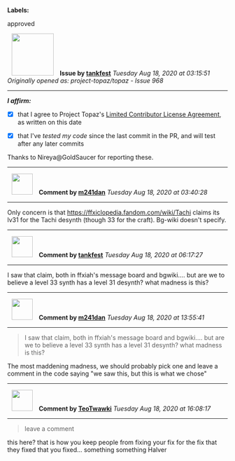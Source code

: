 **Labels:**

approved



<a href="https://github.com/tankfest"><img src="https://avatars1.githubusercontent.com/u/37684138?v=4" width="96" height="96" hspace="10"></img></a> **Issue by [tankfest](https://github.com/tankfest)**
_Tuesday Aug 18, 2020 at 03:15:51_
_Originally opened as: project-topaz/topaz - Issue 968_

----

<!-- place 'x' mark between square [] brackets to affirm: -->
**_I affirm:_**
- [x] that I agree to Project Topaz's [Limited Contributor License Agreement](http://project-topaz.com/blob/release/CONTRIBUTOR_AGREEMENT.md), as written on this date
- [x] that I've _tested my code_ since the last commit in the PR, and will test after any later commits

Thanks to Nireya@GoldSaucer for reporting these.


----
<a href="https://github.com/m241dan"><img src="https://avatars3.githubusercontent.com/u/3581401?v=4" width="48" height="48" hspace="10"></img></a> **Comment by [m241dan](https://github.com/m241dan)**
_Tuesday Aug 18, 2020 at 03:40:28_

----

Only concern is that https://ffxiclopedia.fandom.com/wiki/Tachi claims its lv31 for the Tachi desynth (though 33 for the craft). Bg-wiki doesn't specify. 


----
<a href="https://github.com/tankfest"><img src="https://avatars1.githubusercontent.com/u/37684138?v=4" width="48" height="48" hspace="10"></img></a> **Comment by [tankfest](https://github.com/tankfest)**
_Tuesday Aug 18, 2020 at 06:17:27_

----

I saw that claim, both in ffxiah's message board and bgwiki.... but are we to believe a level 33 synth has a level 31 desynth?  what madness is this?


----
<a href="https://github.com/m241dan"><img src="https://avatars3.githubusercontent.com/u/3581401?v=4" width="48" height="48" hspace="10"></img></a> **Comment by [m241dan](https://github.com/m241dan)**
_Tuesday Aug 18, 2020 at 13:55:41_

----

> I saw that claim, both in ffxiah's message board and bgwiki.... but are we to believe a level 33 synth has a level 31 desynth? what madness is this?

The most maddening madness, we should probably pick one and leave a comment in the code saying "we saw this, but this is what we chose"


----
<a href="https://github.com/TeoTwawki"><img src="https://avatars0.githubusercontent.com/u/6871475?v=4" width="48" height="48" hspace="10"></img></a> **Comment by [TeoTwawki](https://github.com/TeoTwawki)**
_Tuesday Aug 18, 2020 at 16:08:17_

----

> leave a comment

this here? that is how you keep people from fixing your fix for the fix that they fixed that you fixed... something something Halver
